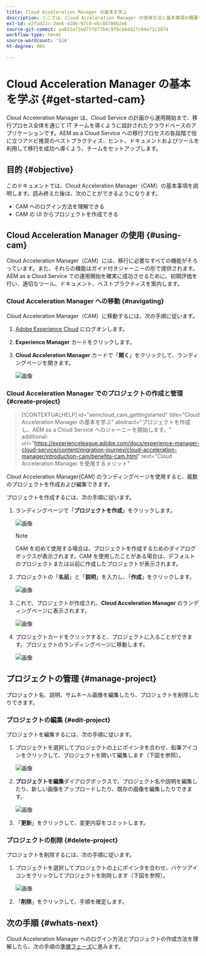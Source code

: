 ```yaml
---
title: Cloud Acceleration Manager の基本を学ぶ
description: ここでは、Cloud Acceleration Manager の使用方法と基本事項の概要を説明します。
exl-id: e2fad21c-3de6-4186-97c6-ebc84780b2e8
source-git-commit: aa032af2ed7ff877b4c9f9cb6d427c84e71c3874
workflow-type: tm+mt
source-wordcount: '514'
ht-degree: 96%

---
```


# Cloud Acceleration Manager の基本を学ぶ {#get-started-cam}

Cloud Acceleration Manager は、Cloud Service の計画から運用開始まで、移行プロセス全体を通じて IT チームを導くように設計されたクラウドベースのアプリケーションです。AEM as a Cloud Service への移行プロセスの各段階で役に立つアドビ推奨のベストプラクティス、ヒント、ドキュメントおよびツールを利用して移行を成功へ導くよう、チームをセットアップします。

## 目的 {#objective}

このドキュメントでは、Cloud Acceleration Manager（CAM）の基本事項を説明します。読み終えた後は、次のことができるようになります。

* CAM へのログイン方法を理解できる
* CAM の UI からプロジェクトを作成できる

## Cloud Acceleration Manager の使用 {#using-cam}

Cloud Acceleration Manager（CAM）には、移行に必要なすべての機能がそろっています。また、それらの機能はガイド付きジャーニーの形で提供されます。AEM as a Cloud Service での運用開始を確実に成功させるために、初期評価を行い、適切なツール、ドキュメント、ベストプラクティスを案内します。

### Cloud Acceleration Manager への移動 {#navigating}

Cloud Acceleration Manager（CAM）に移動するには、次の手順に従います。

1. [Adobe Experience Cloud](https://experience.adobe.com) にログオンします。

1. **Experience Manager** カードをクリックします。

1. **Cloud Acceleration Manager** カードで「**開く**」をクリックして、ランディングページを開きます。

   ![画像](/help/journey-migration/cloud-acceleration-manager/assets/cam-1.png)

### Cloud Acceleration Manager でのプロジェクトの作成と管理 {#create-project}

>[!CONTEXTUALHELP]
>id="aemcloud_cam_gettingstarted"
>title="Cloud Acceleration Manager の基本を学ぶ"
>abstract="プロジェクトを作成し、AEM as a Cloud Service へのジャーニーを開始します。"
>additional-url="https://experienceleague.adobe.com/docs/experience-manager-cloud-service/content/migration-journey/cloud-acceleration-manager/introduction-cam/benefits-cam.html" text="Cloud Acceleration Manager を使用するメリット"

Cloud Acceleration Manager(CAM) のランディングページを使用すると、複数のプロジェクトを作成および編集できます。

プロジェクトを作成するには、次の手順に従います。

1. ランディングページで「**プロジェクトを作成**」をクリックします。

   ![画像](/help/journey-migration/cloud-acceleration-manager/assets/cam-2.png)

   >[!NOTE]
   >CAM を初めて使用する場合は、プロジェクトを作成するためのダイアログボックスが表示されます。CAM を使用したことがある場合は、デフォルトのプロジェクトまたは以前に作成したプロジェクトが表示されます。

1. プロジェクトの「**名前**」と「**説明**」を入力し、「**作成**」をクリックします。

   ![画像](/help/journey-migration/cloud-acceleration-manager/assets/cam-3.png)

1. これで、プロジェクトが作成され、**Cloud Acceleration Manager** のランディングページに表示されます。

   ![画像](/help/journey-migration/cloud-acceleration-manager/assets/cam-landing.png)

1. プロジェクトカードをクリックすると、プロジェクトに入ることができます。プロジェクトのランディングページに移動します。

   ![画像](/help/journey-migration/cloud-acceleration-manager/assets/cam-5.png)

## プロジェクトの管理 {#manage-project}

プロジェクト名、説明、サムネール画像を編集したり、プロジェクトを削除したりできます。

### プロジェクトの編集 {#edit-project}

プロジェクトを編集するには、次の手順に従います。

1. プロジェクトを選択してプロジェクトの上にポインタを合わせ、鉛筆アイコンをクリックして、プロジェクトを開いて編集します（下図を参照）。

   ![画像](/help/journey-migration/cloud-acceleration-manager/assets/cam-4.png)

1. **プロジェクトを編集**&#x200B;ダイアログボックスで、プロジェクト名や説明を編集したり、新しい画像をアップロードしたり、既存の画像を編集したりできます。

   ![画像](/help/journey-migration/cloud-acceleration-manager/assets/cam-edit.png)

1. 「**更新**」をクリックして、変更内容をコミットします。

### プロジェクトの削除 {#delete-project}

プロジェクトを削除するには、次の手順に従います。

1. プロジェクトを選択してプロジェクトの上にポインタを合わせ、バケツアイコンをクリックしてプロジェクトを削除します（下図を参照）。

   ![画像](/help/journey-migration/cloud-acceleration-manager/assets/cam-4.png)

1. 「**削除**」をクリックして、手順を確定します。

## 次の手順 {#whats-next}

Cloud Acceleration Manager へのログイン方法とプロジェクトの作成方法を理解したら、次の手順の[準備フェーズ](https://experienceleague.adobe.com/docs/experience-manager-cloud-service/content/migration-journey/cloud-acceleration-manager/using-cam/cam-readiness-phase.html?lang=ja)に進みます。
